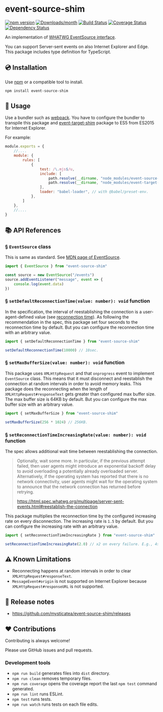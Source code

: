 # event-source-shim

[![npm version](https://img.shields.io/npm/v/event-source-shim.svg)](https://www.npmjs.com/package/event-source-shim)
[![Downloads/month](https://img.shields.io/npm/dm/event-source-shim.svg)](http://www.npmtrends.com/event-source-shim)
[![Build Status](https://travis-ci.com/mysticatea/event-source-shim.svg?branch=master)](https://travis-ci.com/mysticatea/event-source-shim)
[![Coverage Status](https://codecov.io/gh/mysticatea/event-source-shim/branch/master/graph/badge.svg)](https://codecov.io/gh/mysticatea/event-source-shim)
[![Dependency Status](https://david-dm.org/mysticatea/event-source-shim.svg)](https://david-dm.org/mysticatea/event-source-shim)

An implementation of [WHATWG EventSource interface](https://html.spec.whatwg.org/multipage/server-sent-events.html#the-eventsource-interface).

You can support Server-sent events on also Internet Explorer and Edge.
This package includes type definition for TypeScript.

## 💿 Installation

Use [npm] or a compatible tool to install.

```bash
npm install event-source-shim
```

## 📖 Usage

Use a bundler such as [webpack]. You have to configure the bundler to transpile this package and [event-target-shim] package to ES5 from ES2015 for Internet Explorer.

For example:

```js
module.exports = {
    //....
    module: {
        rules: [
            {
                test: /\.mjs$/u,
                include: [
                    path.resolve(__dirname, "node_modules/event-source-shim"),
                    path.resolve(__dirname, "node_modules/event-target-shim"),
                ],
                loader: "babel-loader", // with @babel/preset-env.
            },
        ]
    },
    //....
}
```

## 📚 API References

### § `EventSource` class

This is same as standard. See [MDN page of EventSource](https://developer.mozilla.org/en-US/docs/Web/API/EventSource).

```ts
import { EventSource } from "event-source-shim"

const source = new EventSource("/events")
source.addEventListener("message", event => {
    console.log(event.data)
})
```

### § `setDefaultReconnectionTime(value: number): void` function

In the specification, the interval of reestablishing the connection is a user-agent-defined value (see [reconnection time](https://html.spec.whatwg.org/multipage/server-sent-events.html#concept-event-stream-reconnection-time)). As following the recommendation in the spec, this package set four seconds to the reconnection time by default. But you can configure the reconnection time with an arbitrary value.

```ts
import { setDefaultReconnectionTime } from "event-source-shim"

setDefaultReconnectionTime(10000) // 10sec.
```

### § `setMaxBufferSize(value: number): void` function

This package uses `XMLHttpRequest` and that `onprogress` event to implement `EventSource` class. This means that it must disconnect and reestablish the connection at random intervals in order to avoid memory leaks. This package does the reconnecting when the length of `XMLHttpRequest#responseText` gets greater than configured max buffer size. The max buffer size is 64KB by default. But you can configure the max buffer size with an arbitrary value.

```ts
import { setMaxBufferSize } from "event-source-shim"

setMaxBufferSize(256 * 1024) // 256KB.
```

### § `setReconnectionTimeIncreasingRate(value: number): void` function

The spec allows additional wait time between reestablishing the connection.

> Optionally, wait some more. In particular, if the previous attempt failed, then user agents might introduce an exponential backoff delay to avoid overloading a potentially already overloaded server. Alternatively, if the operating system has reported that there is no network connectivity, user agents might wait for the operating system to announce that the network connection has returned before retrying.
>
> https://html.spec.whatwg.org/multipage/server-sent-events.html#reestablish-the-connection

This package multiplies the reconnection time by the configured increasing rate on every disconnection. The increasing rate is `1.5` by default. But you can configure the increasing rate with an arbitrary value.

```ts
import { setReconnectionTimeIncreasingRate } from "event-source-shim"

setReconnectionTimeIncreasingRate(2.0) // x2 on every failure. E.g., 4sec → 8sec → 16sec → ....
```

## ⚠️ Known Limitations

- Reconnecting happens at random intervals in order to clear `XMLHttpRequest#responseText`.
- `MessageEvent#origin` is not supported on Internet Explorer because `XMLHttpRequest#responseURL` is not supported.

## 📰 Release notes

- https://github.com/mysticatea/event-source-shim/releases

## ❤️ Contributions

Contributing is always welcome!

Please use GitHub issues and pull requests.

### Development tools

- `npm run build` generates files into `dist` directory.
- `npm run clean` removes temporary files.
- `npm run coverage` opens the coverage report the last `npm test` command generated.
- `npm run lint` runs ESLint.
- `npm test` runs tests.
- `npm run watch` runs tests on each file edits.

[event-target-shim]: https://www.npmjs.com/package/event-target-shim
[npm]: https://www.npmjs.com/
[Webpack]: https://webpack.js.org/
